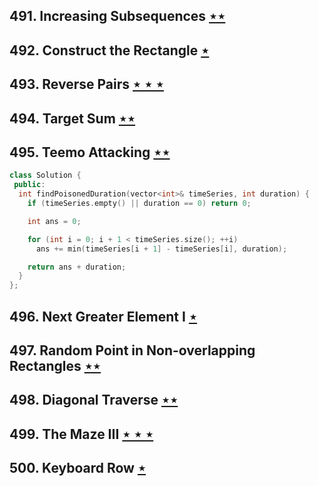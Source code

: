 ## 491. Increasing Subsequences [$\star\star$](https://leetcode.com/problems/increasing-subsequences)

## 492. Construct the Rectangle [$\star$](https://leetcode.com/problems/construct-the-rectangle)

## 493. Reverse Pairs [$\star\star\star$](https://leetcode.com/problems/reverse-pairs)

## 494. Target Sum [$\star\star$](https://leetcode.com/problems/target-sum)

## 495. Teemo Attacking [$\star\star$](https://leetcode.com/problems/teemo-attacking)

```cpp
class Solution {
 public:
  int findPoisonedDuration(vector<int>& timeSeries, int duration) {
    if (timeSeries.empty() || duration == 0) return 0;

    int ans = 0;

    for (int i = 0; i + 1 < timeSeries.size(); ++i)
      ans += min(timeSeries[i + 1] - timeSeries[i], duration);

    return ans + duration;
  }
};
```

## 496. Next Greater Element I [$\star$](https://leetcode.com/problems/next-greater-element-i)

## 497. Random Point in Non-overlapping Rectangles [$\star\star$](https://leetcode.com/problems/random-point-in-non-overlapping-rectangles)

## 498. Diagonal Traverse [$\star\star$](https://leetcode.com/problems/diagonal-traverse)

## 499. The Maze III [$\star\star\star$](https://leetcode.com/problems/the-maze-iii)

## 500. Keyboard Row [$\star$](https://leetcode.com/problems/keyboard-row)
